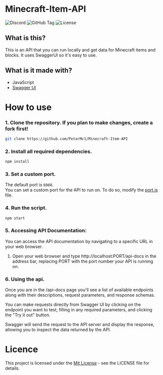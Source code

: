 # Minecraft-Item-API
![Discord](https://img.shields.io/discord/1217057211575042058?logo=Discord&label=Discord&color=blue&link=https%3A%2F%2Fdiscord.gg%2FPB5YnEypPE)
![GitHub Tag](https://img.shields.io/github/v/tag/PetarMc1/Minecraft-Items-API?label=version&color=darkred)
![License](https://img.shields.io/github/license/PetarMc1/Minecraft-Items-API)


## What is this?
This is an API that you can run locally and get data for Minecraft items and blocks. It uses SwaggerUI so it's easy to use.

## What is it made with?
- JavaScript
- [Swagger UI](https://swagger.io/tools/swagger-ui/)

# How to use

### 1. Clone the repository. If you plan to make changes, create a fork first!
```bash
git clone https://github.com/PetarMc1/Minecraft-Item-API
```

### 2. Install all required dependencies.
```bash
npm install
```

### 3. Set a custom port.
   
The default port is `6060`. <br>
You can set a custom port for the API to run on. To do so, modify the [port.js](/api/port.js) file.

### 4. Run the script.
```bash
npm start
```

### 5. Accessing API Documentation:
    
You can access the API documentation by navigating to a specific URL in your web  browser.

1. Open your web browser and type http://localhost:PORT/api-docs in the address bar, replacing PORT with the port number your API is running on.
    
### 6. Using the api.

Once you are in the /api-docs page you'll see a list of available endpoints along with their descriptions, request parameters, and response schemas.    

You can make requests directly from Swagger UI by clicking on the endpoint you want to test, filling in any required parameters, and clicking the "Try it out" button.     

Swagger will send the request to the API server and display the response, allowing you to inspect the data returned by the API.



# Licence
This project is licensed under the [Mit License](/LICENSE) - see the LICENSE file for details.
